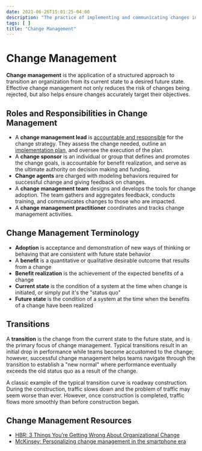 ```yaml
---
date: 2021-06-26T15:01:25-04:00
description: "The practice of implementing and communicating changes in organizations"
tags: [ ]
title: "Change Management"
---
```


# Change Management

**Change management** is the application of a structured approach to transition an organization from its current state to a desired future state. Effective change management not only reduces the risk of changes being rejected, but also helps ensure changes accurately target their objectives.

## Roles and Responsibilities in Change Management

* A **change management lead** is [accountable and responsible](raci.md) for the change strategy. They assess the change needed, outline an [implementation plan](project-management.md), and oversee the execution of the plan.
* A **change sponsor** is an individual or group that defines and promotes the change goals, is accountable for benefit realization, and serve as the ultimate authority on decision making and funding.
* **Change agents** are charged with modeling behaviors required for successful change and giving feedback on changes.
* A **change management team** designs and develops the tools for change adoption. The team gathers and aggregates feedback, conducts training, and communicates changes to those who are impacted.
* A **change management practitioner** coordinates and tracks change management activities.

## Change Management Terminology

* **Adoption** is acceptance and demonstration of new ways of thinking or behaving that are consistent with future state behavior
* A **benefit** is a quantitative or qualitative desirable outcome that results from a change
* **Benefit realization** is the achievement of the expected benefits of a change
* **Current state** is the condition of a system at the time when change is initiated, or simply put it's the "status quo"
* **Future state** is the condition of a system at the time when the benefits of a change have been realized

## Transitions

A **transition** is the change from the current state to the future state, and is the primary focus of change management. Typical transitions result in an initial drop in performance while teams become accustomed to the change; however, successful change management helps teams navigate through the transition to establish a "new normal" where performance eventually exceeds the old status quo as a result of the change.

A classic example of the typical transition curve is roadway construction. During the construction, traffic slows down and the problem of traffic may seem worse than ever. However, once construction is completed, traffic flows more smoothly than before construction began.

<!-- TODO: Tuckman's Stages of Group Development graph -->

## Change Management Resources

* [HBR: 3 Things You’re Getting Wrong About Organizational Change](https://hbr.org/2020/06/3-things-youre-getting-wrong-about-organizational-change)
* [McKinsey: Personalizing change management in the smartphone era](https://www.mckinsey.com/business-functions/organization/our-insights/personalizing-change-management-in-the-smartphone-era)

